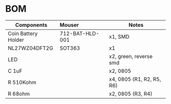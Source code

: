 # BOM 
 
| Components | Mouser | Notes |
| ---------- |:------ | ----- |
| Coin Battery Holder | 712-BAT-HLD-001 | x1, SMD |
| NL27WZ04DFT2G | SOT363 | x1 |
| LED | | x2, green, reverse smd |
| C 1uF | | x2, 0805 |
| R 510Kohm | | x4, 0805 (R1, R2, R5, R6)|
| R 68ohm | | x2, 0805 (R3, R4) |
